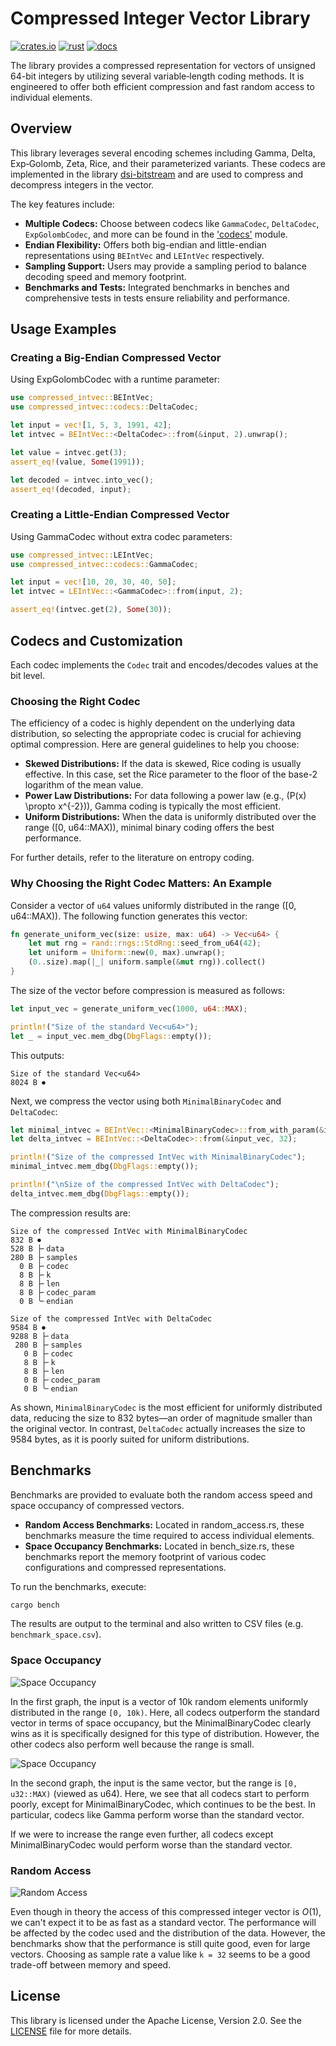 # Compressed Integer Vector Library

[![crates.io](https://img.shields.io/crates/v/compressed-intvec.svg)](https://crates.io/crates/compressed-intvec)
[![rust](https://github.com/lukefleed/compressed-intvec/actions/workflows/rust.yml/badge.svg)](https://github.com/lukefleed/compressed-intvec/actions/workflows/rust.yml)
[![docs](https://docs.rs/compressed-intvec/badge.svg)](https://docs.rs/compressed-intvec)

The library provides a compressed representation for vectors of unsigned 64-bit integers by utilizing several variable‑length coding methods. It is engineered to offer both efficient compression and fast random access to individual elements.

## Overview

This library leverages several encoding schemes including Gamma, Delta, Exp‑Golomb, Zeta, Rice, and their parameterized variants. These codecs are implemented in the library [dsi-bitstream](https://docs.rs/dsi-bitstream/latest/dsi_bitstream/codes/index.html) and are used to compress and decompress integers in the vector.

The key features include:

- **Multiple Codecs:** Choose between codecs like `GammaCodec`, `DeltaCodec`, `ExpGolombCodec`, and more can be found in the ['codecs'](src/codecs.rs) module.
- **Endian Flexibility:** Offers both big-endian and little-endian representations using `BEIntVec` and `LEIntVec` respectively.
- **Sampling Support:** Users may provide a sampling period to balance decoding speed and memory footprint.
- **Benchmarks and Tests:** Integrated benchmarks in benches and comprehensive tests in tests ensure reliability and performance.

## Usage Examples

### Creating a Big-Endian Compressed Vector

Using ExpGolombCodec with a runtime parameter:

```rust
use compressed_intvec::BEIntVec;
use compressed_intvec::codecs::DeltaCodec;

let input = vec![1, 5, 3, 1991, 42];
let intvec = BEIntVec::<DeltaCodec>::from(&input, 2).unwrap();

let value = intvec.get(3);
assert_eq!(value, Some(1991));

let decoded = intvec.into_vec();
assert_eq!(decoded, input);
```

### Creating a Little-Endian Compressed Vector

Using GammaCodec without extra codec parameters:

```rust
use compressed_intvec::LEIntVec;
use compressed_intvec::codecs::GammaCodec;

let input = vec![10, 20, 30, 40, 50];
let intvec = LEIntVec::<GammaCodec>::from(input, 2);

assert_eq!(intvec.get(2), Some(30));
```

## Codecs and Customization

Each codec implements the `Codec` trait and encodes/decodes values at the bit level.

### Choosing the Right Codec

The efficiency of a codec is highly dependent on the underlying data distribution, so selecting the appropriate codec is crucial for achieving optimal compression. Here are general guidelines to help you choose:

- **Skewed Distributions:** If the data is skewed, Rice coding is usually effective. In this case, set the Rice parameter to the floor of the base-2 logarithm of the mean value.
- **Power Law Distributions:** For data following a power law (e.g., \(P(x) \propto x^{-2}\)), Gamma coding is typically the most efficient.
- **Uniform Distributions:** When the data is uniformly distributed over the range \([0, u64::MAX)\), minimal binary coding offers the best performance.

For further details, refer to the literature on entropy coding.

### Why Choosing the Right Codec Matters: An Example

Consider a vector of `u64` values uniformly distributed in the range \([0, u64::MAX)\). The following function generates this vector:

```rust
fn generate_uniform_vec(size: usize, max: u64) -> Vec<u64> {
    let mut rng = rand::rngs::StdRng::seed_from_u64(42);
    let uniform = Uniform::new(0, max).unwrap();
    (0..size).map(|_| uniform.sample(&mut rng)).collect()
}
```

The size of the vector before compression is measured as follows:

```rust
let input_vec = generate_uniform_vec(1000, u64::MAX);

println!("Size of the standard Vec<u64>");
let _ = input_vec.mem_dbg(DbgFlags::empty());
```

This outputs:

```
Size of the standard Vec<u64>
8024 B ⏺
```

Next, we compress the vector using both `MinimalBinaryCodec` and `DeltaCodec`:

```rust
let minimal_intvec = BEIntVec::<MinimalBinaryCodec>::from_with_param(&input_vec, 32, 10);
let delta_intvec = BEIntVec::<DeltaCodec>::from(&input_vec, 32);

println!("Size of the compressed IntVec with MinimalBinaryCodec");
minimal_intvec.mem_dbg(DbgFlags::empty());

println!("\nSize of the compressed IntVec with DeltaCodec");
delta_intvec.mem_dbg(DbgFlags::empty());
```

The compression results are:

```
Size of the compressed IntVec with MinimalBinaryCodec
832 B ⏺
528 B ├╴data
280 B ├╴samples
  0 B ├╴codec
  8 B ├╴k
  8 B ├╴len
  8 B ├╴codec_param
  0 B ╰╴endian

Size of the compressed IntVec with DeltaCodec
9584 B ⏺
9288 B ├╴data
 280 B ├╴samples
   0 B ├╴codec
   8 B ├╴k
   8 B ├╴len
   0 B ├╴codec_param
   0 B ╰╴endian
```

As shown, `MinimalBinaryCodec` is the most efficient for uniformly distributed data, reducing the size to 832 bytes—an order of magnitude smaller than the original vector. In contrast, `DeltaCodec` actually increases the size to 9584 bytes, as it is poorly suited for uniform distributions.

## Benchmarks

Benchmarks are provided to evaluate both the random access speed and space occupancy of compressed vectors.

- **Random Access Benchmarks:** Located in random_access.rs, these benchmarks measure the time required to access individual elements.
- **Space Occupancy Benchmarks:** Located in bench_size.rs, these benchmarks report the memory footprint of various codec configurations and compressed representations.

To run the benchmarks, execute:

```bash
cargo bench
```

The results are output to the terminal and also written to CSV files (e.g. `benchmark_space.csv`).

### Space Occupancy

![Space Occupancy](python/images/space/space_total_10k.svg)

In the first graph, the input is a vector of 10k random elements uniformly distributed in the range `[0, 10k)`. Here, all codecs outperform the standard vector in terms of space occupancy, but the MinimalBinaryCodec clearly wins as it is specifically designed for this type of distribution. However, the other codecs also perform well because the range is small.

![Space Occupancy](python/images/space/space_total_u32max.svg)

In the second graph, the input is the same vector, but the range is `[0, u32::MAX)` (viewed as u64). Here, we see that all codecs start to perform poorly, except for MinimalBinaryCodec, which continues to be the best. In particular, codecs like Gamma perform worse than the standard vector.

If we were to increase the range even further, all codecs except MinimalBinaryCodec would perform worse than the standard vector.

### Random Access

![Random Access](python/images/random_access/time_total_100k.svg)

Even though in theory the access of this compressed integer vector is $O(1)$, we can't expect it to be as fast as a standard vector. The performance will be affected by the codec used and the distribution of the data. However, the benchmarks show that the performance is still quite good, even for large vectors. Choosing as sample rate a value like `k = 32` seems to be a good trade-off between memory and speed.

## License

This library is licensed under the Apache License, Version 2.0. See the [LICENSE](LICENSE) file for more details.
